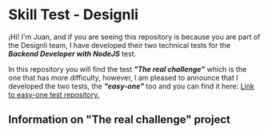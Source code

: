 # Skill Test - Designli

¡Hi! I'm Juan, and if you are seeing this repository is because you are part of the Designli team, I have developed their two technical tests for the **_Backend Developer with NodeJS_** test.

In this repository you will find the test **_"The real challenge"_** which is the one that has more difficulty, however, I am pleased to announce that I developed the two tests, the **_"easy-one"_** too and you can find it here: [Link to easy-one test repository.](https://github.com/juancalderonx/designli-easy-one)

## Information on "The real challenge" project
